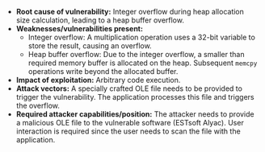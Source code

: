 - **Root cause of vulnerability:** Integer overflow during heap allocation size calculation, leading to a heap buffer overflow.
- **Weaknesses/vulnerabilities present:**
    - Integer overflow: A multiplication operation uses a 32-bit variable to store the result, causing an overflow.
    - Heap buffer overflow: Due to the integer overflow, a smaller than required memory buffer is allocated on the heap. Subsequent `memcpy` operations write beyond the allocated buffer.
- **Impact of exploitation:** Arbitrary code execution.
- **Attack vectors:** A specially crafted OLE file needs to be provided to trigger the vulnerability. The application processes this file and triggers the overflow.
- **Required attacker capabilities/position:** The attacker needs to provide a malicious OLE file to the vulnerable software (ESTsoft Alyac). User interaction is required since the user needs to scan the file with the application.